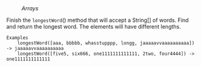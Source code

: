<div class="hint" title="Practice topics">
  <i style="padding-left: 40px;">Arrays</i>
</div>

Finish the `longestWord`() method that will accept a String[] of words. Find and return the longest word.
The elements will have different lengths.

    Examples
        longestWord([aaa, bbbbb, whasstupppp, longg, jaaaaavvaaaaaaaaaa]) -> jaaaaavvaaaaaaaaaa
        longestWord([five5, six666, one1111111111111, 2two, four4444]) -> one1111111111111

<div class="hint">
  <i style="padding-left: 40px;"></i>
</div>

